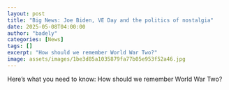 ```yaml
---
layout: post
title: "Big News: Joe Biden, VE Day and the politics of nostalgia"
date: 2025-05-08T04:00:00
author: "badely"
categories: [News]
tags: []
excerpt: "How should we remember World War Two?"
image: assets/images/1be3d85a1035879fa77b05e953f52a46.jpg
---
```


Here’s what you need to know: How should we remember World War Two?

